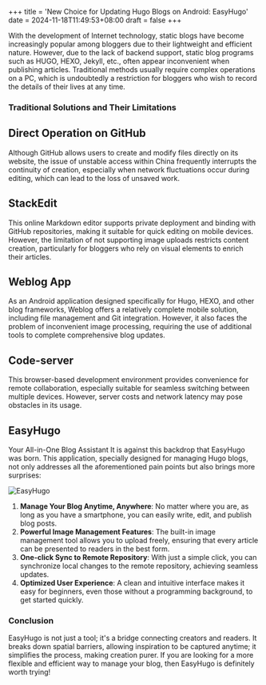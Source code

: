 +++
title = 'New Choice for Updating Hugo Blogs on Android: EasyHugo'
date = 2024-11-18T11:49:53+08:00
draft = false
+++

With the development of Internet technology, static blogs have become increasingly popular among bloggers due to their lightweight and efficient nature. However, due to the lack of backend support, static blog programs such as HUGO, HEXO, Jekyll, etc., often appear inconvenient when publishing articles. Traditional methods usually require complex operations on a PC, which is undoubtedly a restriction for bloggers who wish to record the details of their lives at any time.

### Traditional Solutions and Their Limitations

## Direct Operation on GitHub

Although GitHub allows users to create and modify files directly on its website, the issue of unstable access within China frequently interrupts the continuity of creation, especially when network fluctuations occur during editing, which can lead to the loss of unsaved work.

## StackEdit

This online Markdown editor supports private deployment and binding with GitHub repositories, making it suitable for quick editing on mobile devices. However, the limitation of not supporting image uploads restricts content creation, particularly for bloggers who rely on visual elements to enrich their articles.

## Weblog App

As an Android application designed specifically for Hugo, HEXO, and other blog frameworks, Weblog offers a relatively complete mobile solution, including file management and Git integration. However, it also faces the problem of inconvenient image processing, requiring the use of additional tools to complete comprehensive blog updates.

## Code-server

This browser-based development environment provides convenience for remote collaboration, especially suitable for seamless switching between multiple devices. However, server costs and network latency may pose obstacles in its usage.

## EasyHugo

Your All-in-One Blog Assistant
It is against this backdrop that EasyHugo was born. This application, specially designed for managing Hugo blogs, not only addresses all the aforementioned pain points but also brings more surprises:

![EasyHugo](https://easy-hugo.github.io/images/quick-start/6.PNG)

1. **Manage Your Blog Anytime, Anywhere**: No matter where you are, as long as you have a smartphone, you can easily write, edit, and publish blog posts.
2. **Powerful Image Management Features**: The built-in image management tool allows you to upload freely, ensuring that every article can be presented to readers in the best form.
3. **One-click Sync to Remote Repository**: With just a simple click, you can synchronize local changes to the remote repository, achieving seamless updates.
4. **Optimized User Experience**: A clean and intuitive interface makes it easy for beginners, even those without a programming background, to get started quickly.

### Conclusion

EasyHugo is not just a tool; it's a bridge connecting creators and readers. It breaks down spatial barriers, allowing inspiration to be captured anytime; it simplifies the process, making creation purer. If you are looking for a more flexible and efficient way to manage your blog, then EasyHugo is definitely worth trying!
